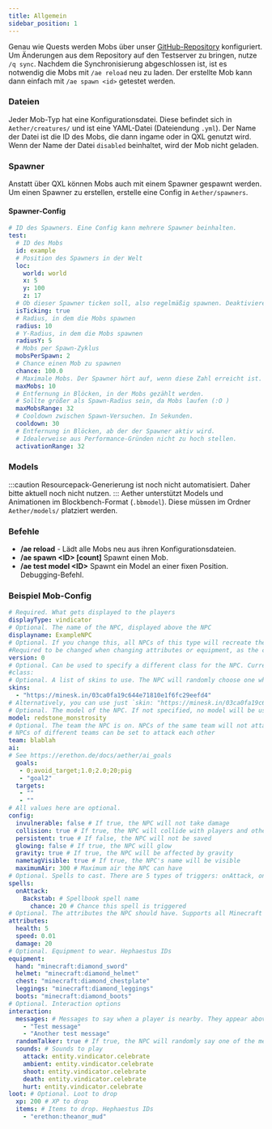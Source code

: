 ```yaml
---
title: Allgemein
sidebar_position: 1
---
```


Genau wie Quests werden Mobs über unser [GitHub-Repository](https://github.com/DRE2N/Erethon) konfiguriert. Um Änderungen aus dem Repository auf den Testserver zu bringen, nutze `/q sync`. Nachdem die Synchronisierung abgeschlossen ist, ist es notwendig die Mobs mit `/ae reload` neu zu laden. Der erstellte Mob kann dann einfach mit `/ae spawn <id>` getestet werden.
### Dateien
Jeder Mob-Typ hat eine Konfigurationsdatei. Diese befindet sich in `Aether/creatures/` und ist eine YAML-Datei (Dateiendung `.yml`). Der Name der Datei ist die ID des Mobs, die dann ingame oder in QXL genutzt wird.
Wenn der Name der Datei `disabled` beinhaltet, wird der Mob nicht geladen.

### Spawner
Anstatt über QXL können Mobs auch mit einem Spawner gespawnt werden. Um einen Spawner zu erstellen, erstelle eine Config in `Aether/spawners`. 
#### Spawner-Config
```yaml
# ID des Spawners. Eine Config kann mehrere Spawner beinhalten.
test:
  # ID des Mobs
  id: example
  # Position des Spawners in der Welt
  loc:
    world: world
    x: 5
    y: 100
    z: 17
  # Ob dieser Spawner ticken soll, also regelmäßig spawnen. Deaktivieren wenn z.B. von Quest getriggert.
  isTicking: true 
  # Radius, in dem die Mobs spawnen
  radius: 10
  # Y-Radius, in dem die Mobs spawnen
  radiusY: 5
  # Mobs per Spawn-Zyklus
  mobsPerSpawn: 2 
  # Chance einen Mob zu spawnen
  chance: 100.0 
  # Maximale Mobs. Der Spawner hört auf, wenn diese Zahl erreicht ist.
  maxMobs: 10 
  # Entfernung in Blöcken, in der Mobs gezählt werden. 
  # Sollte größer als Spawn-Radius sein, da Mobs laufen (:O )
  maxMobsRange: 32
  # Cooldown zwischen Spawn-Versuchen. In Sekunden.
  cooldown: 30 
  # Entfernung in Blöcken, ab der der Spawner aktiv wird. 
  # Idealerweise aus Performance-Gründen nicht zu hoch stellen.
  activationRange: 32 
```

### Models
:::caution Resourcepack-Generierung ist noch nicht automatisiert. 
Daher bitte aktuell noch nicht nutzen.
::: 
Aether unterstützt Models und Animationen im Blockbench-Format (`.bbmodel`). Diese müssen im Ordner `Aether/models/` platziert werden.

### Befehle
* **/ae reload** - Lädt alle Mobs neu aus ihren Konfigurationsdateien.
* **/ae spawn <ID\> [count]** Spawnt einen Mob. 
* **/ae test model <ID\>** Spawnt ein Model an einer fixen Position. Debugging-Befehl.

### Beispiel Mob-Config
```yaml
# Required. What gets displayed to the players
displayType: vindicator
# Optional. The name of the NPC, displayed above the NPC
displayname: ExampleNPC
# Optional. If you change this, all NPCs of this type will recreate themselves on the next load. 
#Required to be changed when changing attributes or equipment, as the changes will not be applied otherwise
version: 0 
# Optional. Can be used to specify a different class for the NPC. Currently unused, as we don't have bosses yet
#class:
# Optional. A list of skins to use. The NPC will randomly choose one when spawned 
skins: 
  - "https://minesk.in/03ca0fa19c644e71810e1f6fc29eefd4"
# Alternatively, you can use just `skin: "https://minesk.in/03ca0fa19c644e71810e1f6fc29eefd4" for a single skin
# Optional. The model of the NPC. If not specified, no model will be used
model: redstone_monstrosity
# Optional. The team the NPC is on. NPCs of the same team will not attack each other. 
# NPCs of different teams can be set to attack each other
team: blablah
ai:
# See https://erethon.de/docs/aether/ai_goals
  goals:
   - 0;avoid_target;1.0;2.0;20;pig
   - "goal2"
  targets:
   - ""
   - ""
# All values here are optional.
config: 
  invulnerable: false # If true, the NPC will not take damage
  collision: true # If true, the NPC will collide with players and other entities
  persistent: true # If false, the NPC will not be saved
  glowing: false # If true, the NPC will glow
  gravity: true # If true, the NPC will be affected by gravity
  nametagVisible: true # If true, the NPC's name will be visible
  maximumAir: 300 # Maximum air the NPC can have
# Optional. Spells to cast. There are 5 types of triggers: onAttack, onDamaged, onDeath, onTarget, onTimer
spells:
  onAttack:
    Backstab: # Spellbook spell name
      chance: 20 # Chance this spell is triggered
# Optional. The attributes the NPC should have. Supports all Minecraft and Spellbook attributes
attributes:
  health: 5
  speed: 0.01
  damage: 20
# Optional. Equipment to wear. Hephaestus IDs
equipment:
  hand: "minecraft:diamond_sword"
  helmet: "minecraft:diamond_helmet"
  chest: "minecraft:diamond_chestplate"
  leggings: "minecraft:diamond_leggings"
  boots: "minecraft:diamond_boots"
# Optional. Interaction options
interaction:
  messages: # Messages to say when a player is nearby. They appear above the NPC
    - "Test message"
    - "Another test message"
  randomTalker: true # If true, the NPC will randomly say one of the messages when a player is nearby
  sounds: # Sounds to play
    attack: entity.vindicator.celebrate
    ambient: entity.vindicator.celebrate
    shoot: entity.vindicator.celebrate
    death: entity.vindicator.celebrate
    hurt: entity.vindicator.celebrate
loot: # Optional. Loot to drop
  xp: 200 # XP to drop
  items: # Items to drop. Hephaestus IDs
    - "erethon:theanor_mud"
```
